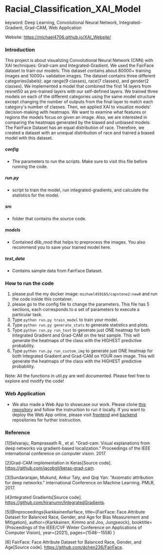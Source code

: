 # Racial_Classification_XAI_Model

keyword: Deep Learning, Convolutional Neural Network, Integrated-Gradient, Grad-CAM, Web Application

Website: https://michael4706.github.io/XAI_Website/

### Introduction
This project is about visualizing Convolutional Neural Network (CNN) with XAI techniques: Grad-cam and Integrated-Gradient. We used the FairFace dataset to train our models. This dataset contains about 80000+ training images and 10000+ validation images. The dataset contains three different categories(labels): age range(9 classes), race(7 classes), and gender(2 classes). We implemented a model that combined the first 14 layers from resnet50 as pre-trained layers with our self-defined layers. We trained three models on each of the different categories using the same model structure except changing the number of outputs from the final layer to match each category's number of classes. Then, we applied XAI to visualize models' decision-making with heatmaps. We want to examine what features or regions the models focus on given an image. Also, we are interested in comparing the heatmaps generated by the biased and unbiased models. The FairFace Dataset has an equal distribution of race. Therefore, we created a dataset with an unequal distribution of race and trained a biased model with this dataset.

##### config
* The parameters to run the scripts. Make sure to visit this file before running the code.

##### run.py
* script to train the model, run integrated-gradients, and calculate the statistics for the model.

##### src
* folder that contains the source code.

##### models
* Contained dlib_mod that helps to preprocess the images. You also recommend you to save your trained model here.

##### test_data
* Contains sample data from FairFace Dataset.

### How to run the code
1. please pull the my docker image: `michael459165/capstone2:new8` and run the code inside this container.
2. please go to the config file to change the parameters. This file has 5 sections, each corresponds to a set of parameters to execute a particular task.
3. Type `python run.py train_model` to train your model.
4. Type `python run.py generate_stats` to generate statistics and plots.
5. Type `python run.py run_test` to generate just ONE heatmap for both Integrated Gradient and Grad-CAM on the test sample. This will generate the heatmaps of the class with the HIGHEST predictive probability.
6. Type `python run.py run_custom_img` to generate just ONE heatmap for both Integrated Gradient and Grad-CAM on YOUR own image. This will generate the heatmaps of the class with the HIGHEST predictive probability.

Note: All the functions in util.py are well documented. Please feel free to explore and modify the code!

### Web Application
* We also made a Web App to showcase our work. Please clone [this repository](https://github.com/nicole9925/facial-analysis-webapp) and follow the instruction to run it locally. If you want to deploy the Web App online, please visit [frontend](https://github.com/nicole9925/facial-analysis-frontend) and [backend](https://github.com/nicole9925/facial-analysis-backend) repositories for further instruction. 

### Reference
[1]Selvaraju, Ramprasaath R., et al. "Grad-cam: Visual explanations from deep networks via gradient-based localization." Proceedings of the IEEE international conference on computer vision. 2017.

[2]Grad-CAM implementation in Keras[Source code]. https://github.com/jacobgil/keras-grad-cam.

[3]Sundararajan, Mukund, Ankur Taly, and Qiqi Yan. "Axiomatic attribution for deep networks." International Conference on Machine Learning. PMLR, 2017.

[4]Integrated Gradients[Source code]. https://github.com/hiranumn/IntegratedGradients.

[5]@inproceedings{karkkainenfairface,
      title={FairFace: Face Attribute Dataset for Balanced Race, Gender, and Age for Bias Measurement and Mitigation},
      author={Karkkainen, Kimmo and Joo, Jungseock},
      booktitle={Proceedings of the IEEE/CVF Winter Conference on Applications of Computer Vision},
      year={2021},
      pages={1548--1558}
    }

[6] FairFace: Face Attribute Dataset for Balanced Race, Gender, and Age[Source code]. https://github.com/dchen236/FairFace.
